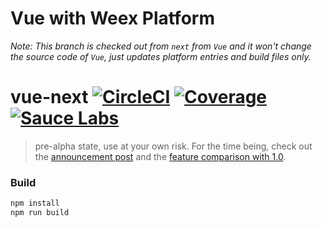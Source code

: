 # Vue with Weex Platform

*Note: This branch is checked out from `next` from `Vue` and it won't change the source code of `Vue`, just updates platform entries and build files only.*

# vue-next [![CircleCI](https://img.shields.io/circleci/project/vuejs/vue/next.svg?maxAge=2592000)](https://circleci.com/gh/vuejs/vue/tree/next) [![Coverage](https://img.shields.io/codecov/c/github/vuejs/vue/next.svg)](https://codecov.io/gh/vuejs/vue/branch/next) [![Sauce Labs](https://saucelabs.com/open_sauce/build_status/vuejs.svg)](https://saucelabs.com/beta/builds/03f78da5c56a4e61bb80c61f1c01d7d8)

> pre-alpha state, use at your own risk. For the time being, check out the [announcement post](https://medium.com/the-vue-point/announcing-vue-js-2-0-8af1bde7ab9#.jylu9wz4y) and the [feature comparison with 1.0](https://github.com/vuejs/vue/wiki/2.0-features).

### Build

``` bash
npm install
npm run build
```
